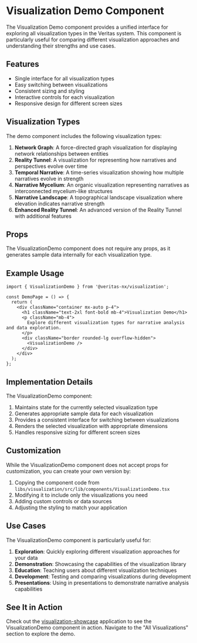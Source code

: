 # Visualization Demo Component

The Visualization Demo component provides a unified interface for exploring all visualization types in the Veritas system. This component is particularly useful for comparing different visualization approaches and understanding their strengths and use cases.

## Features

- Single interface for all visualization types
- Easy switching between visualizations
- Consistent sizing and styling
- Interactive controls for each visualization
- Responsive design for different screen sizes

## Visualization Types

The demo component includes the following visualization types:

1. **Network Graph**: A force-directed graph visualization for displaying network relationships between entities
2. **Reality Tunnel**: A visualization for representing how narratives and perspectives evolve over time
3. **Temporal Narrative**: A time-series visualization showing how multiple narratives evolve in strength
4. **Narrative Mycelium**: An organic visualization representing narratives as interconnected mycelium-like structures
5. **Narrative Landscape**: A topographical landscape visualization where elevation indicates narrative strength
6. **Enhanced Reality Tunnel**: An advanced version of the Reality Tunnel with additional features

## Props

The VisualizationDemo component does not require any props, as it generates sample data internally for each visualization type.

## Example Usage

```tsx
import { VisualizationDemo } from '@veritas-nx/visualization';

const DemoPage = () => {
  return (
    <div className="container mx-auto p-4">
      <h1 className="text-2xl font-bold mb-4">Visualization Demo</h1>
      <p className="mb-4">
        Explore different visualization types for narrative analysis and data exploration.
      </p>
      <div className="border rounded-lg overflow-hidden">
        <VisualizationDemo />
      </div>
    </div>
  );
};
```

## Implementation Details

The VisualizationDemo component:

1. Maintains state for the currently selected visualization type
2. Generates appropriate sample data for each visualization
3. Provides a consistent interface for switching between visualizations
4. Renders the selected visualization with appropriate dimensions
5. Handles responsive sizing for different screen sizes

## Customization

While the VisualizationDemo component does not accept props for customization, you can create your own version by:

1. Copying the component code from `libs/visualization/src/lib/components/VisualizationDemo.tsx`
2. Modifying it to include only the visualizations you need
3. Adding custom controls or data sources
4. Adjusting the styling to match your application

## Use Cases

The VisualizationDemo component is particularly useful for:

1. **Exploration**: Quickly exploring different visualization approaches for your data
2. **Demonstration**: Showcasing the capabilities of the visualization library
3. **Education**: Teaching users about different visualization techniques
4. **Development**: Testing and comparing visualizations during development
5. **Presentations**: Using in presentations to demonstrate narrative analysis capabilities

## See It in Action

Check out the [visualization-showcase](../../apps/visualization-showcase) application to see the VisualizationDemo component in action. Navigate to the "All Visualizations" section to explore the demo. 